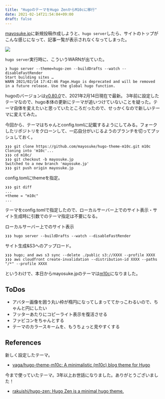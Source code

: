 ```yaml
---
title: "HugoのテーマをHugo ZenからM10cに移行"
date: 2021-02-14T21:54:04+09:00
draft: false
---
```


[mayosuke.jp](https://mayosuke.jp)に新規投稿作成しようと、`hugo server`したら、サイトのトップがこんな感じになって、記事一覧が表示されなくなってしまった。

![](/images/2021-02-14-migrate-hugo-theme-from-hugo-zen-to-m10c/hugo-zen-top-page-corrupted.png)

`hugo server`実行時に、こういうWARNが出ていた。

```shell
❯ hugo server --theme=hugo-zen --buildDrafts --watch --disableFastRender
Start building sites … 
WARN 2021/02/14 17:42:46 Page.Hugo is deprecated and will be removed in a future release. Use the global hugo function.
```

hugoのバージョンは[v0.80.0](https://github.com/gohugoio/hugo/releases/tag/v0.80.0)で、2021年2月14日現在で最新。
3年前に設定したテーマなので、hugo本体の更新にテーマが追いつけていないことを疑った。テーマ自体を変えたいと思っていたところだったので、せっかくなので新しいテーマに変えてみた。

今回から、テーマはちゃんとconfig.tomlに記載するようにしてみる。フォークしたリポジトリをクローンして、一応自分がいじるようのブランチを切ってプッシュしておく。

```shell
❯❯❯ git clone https://github.com/mayosuke/hugo-theme-m10c.git m10c
Cloning into 'm10c'...
❯❯❯ cd m10c/
❯❯❯ git checkout -b mayosuke.jp
Switched to a new branch 'mayosuke.jp'
❯❯❯ git push origin mayosuke.jp
```

config.tomlにthemeを指定。

```shell
❯❯❯ git diff
... 
+theme = "m10c"
...
```

テーマをconfig.tomlで指定したので、ローカルサーバー上でのサイト表示・サイト生成時に引数でのテーマ指定は不要になる。

ローカルサーバー上でのサイト表示
```shell
❯❯❯ hugo server --buildDrafts --watch --disableFastRender
```

サイト生成&S3へのアップロード。
```shell
❯❯❯ hugo; and aws s3 sync --delete ./public s3://XXXX --profile XXXX
❯❯❯ aws cloudfront create-invalidation --distribution-id XXXX --paths "/*" --profile XXXX
```

というわけで、本日からmayosuke.jpのテーマは[m10c](https://github.com/vaga/hugo-theme-m10c)になりました。

## ToDos

- アバター画像を囲う丸い枠が楕円になってしまっててかっこわるいので、ちゃんと円にしたい
- フッターあたりにコピーライト表示を復活させる
- ファビコンをちゃんとする
- テーマのカラースキームを、もうちょっと見やすくする

## References

新しく設定したテーマ。
- [vaga/hugo-theme-m10c: A minimalistic (m10c) blog theme for Hugo](https://github.com/vaga/hugo-theme-m10c)

今まで使っていたテーマ。3年以上お世話になりました。ありがとうございました！
- [rakuishi/hugo-zen: Hugo Zen is a minimal hugo theme.](https://github.com/rakuishi/hugo-zen)

